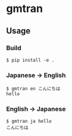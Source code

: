 # gmtran

## Usage
### Build
```shell
$ pip install -e .
```

### Japanese → English
```shell
$ gmtran en こんにちは
hello
```

### English → Japanese
```shell
$ gmtran ja hello
こんにちは
```
